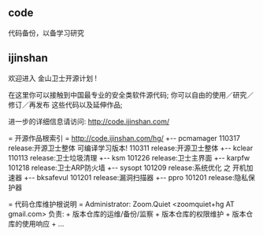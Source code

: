 ## code
代码备份，以备学习研究


## ijinshan
欢迎进入 金山卫士开源计划 !

在这里你可以接触到中国最专业的安全类软件源代码;
你可以自由的使用／研究／修订／再发布 这些代码以及延伸作品;

进一步的详细信息请访问:
  http://code.ijinshan.com/

= 开源作品根索引 =
http://code.ijinshan.com/hg/
+-- pcmamager   110317 release:开源卫士整体 可编译学习版本!
                110311 release:开源卫士整体
+-- kclear      110113 release:卫士垃圾清理
+-- ksm         101226 release:卫士主界面
+-- karpfw      101218 release:卫士ARP防火墙
+-- sysopt      101209  release:系统优化 之 开机加速器
+-- bksafevul   101201  release:漏洞扫描器
+-- ppro        101201  release:隐私保护器

= 代码仓库维护根说明 =
Administrator: Zoom.Quiet <zoomquiet+hg AT gmail.com>
负责:
    + 版本仓库的运维/备份/监察
    + 版本仓库的权限维护
    + 版本仓库的使用响应
    + ...

